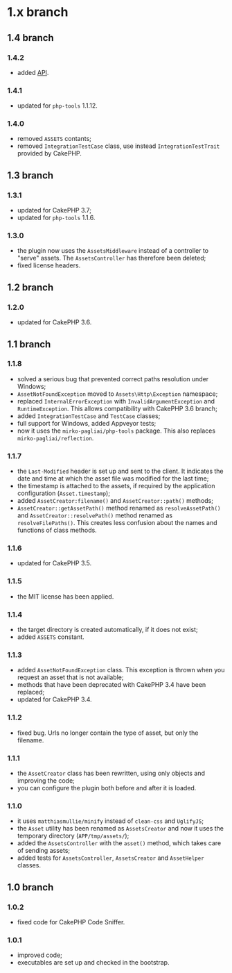 # 1.x branch
## 1.4 branch
### 1.4.2
* added [API](//mirko-pagliai.github.io/cakephp-assets).

### 1.4.1
* updated for `php-tools` 1.1.12.

### 1.4.0
* removed `ASSETS` contants;
* removed `IntegrationTestCase` class, use instead `IntegrationTestTrait`
    provided by CakePHP.

## 1.3 branch
### 1.3.1
* updated for CakePHP 3.7;
* updated for `php-tools` 1.1.6.

### 1.3.0
* the plugin now uses the `AssetsMiddleware` instead of a controller to
    "serve" assets. The `AssetsController` has therefore been deleted;
* fixed license headers.

## 1.2 branch
### 1.2.0
* updated for CakePHP 3.6.

## 1.1 branch
### 1.1.8
* solved a serious bug that prevented correct paths resolution under Windows;
* `AssetNotFoundException` moved to `Assets\Http\Exception` namespace;
* replaced `InternalErrorException` with `InvalidArgumentException` and
    `RuntimeException`. This allows compatibility with CakePHP 3.6 branch;
* added `IntegrationTestCase` and `TestCase` classes;
* full support for Windows, added Appveyor tests;
* now it uses the `mirko-pagliai/php-tools` package. This also replaces
    `mirko-pagliai/reflection`.

### 1.1.7
* the `Last-Modified` header is set up and sent to the client. It indicates the
    date and time at which the asset file was modified for the last time;
* the timestamp is attached to the assets, if required by the application
    configuration (`Asset.timestamp`);
* added `AssetCreator:filename()` and `AssetCreator::path()` methods;
* `AssetCreator::getAssetPath()` method renamed as `resolveAssetPath()` and
    `AssetCreator::resolvePath()` method renamed as `resolveFilePaths()`. This
    creates less confusion about the names and functions of class methods.

### 1.1.6
* updated for CakePHP 3.5.

### 1.1.5
* the MIT license has been applied.

### 1.1.4
* the target directory is created automatically, if it does not exist;
* added `ASSETS` constant.

### 1.1.3
* added `AssetNotFoundException` class. This exception is thrown when you
    request an asset that is not available;
* methods that have been deprecated with CakePHP 3.4 have been replaced;
* updated for CakePHP 3.4.

### 1.1.2
* fixed bug. Urls no longer contain the type of asset, but only the filename.

### 1.1.1
* the `AssetCreator` class has been rewritten, using only objects and improving
    the code;
* you can configure the plugin both before and after it is loaded.

### 1.1.0
* it uses `matthiasmullie/minify` instead of `clean-css` and `UglifyJS`;
* the `Asset` utility has been renamed as `AssetsCreator` and now it uses the
    temporary directory (`APP/tmp/assets/`);
* added the `AssetsController` with the `asset()` method, which takes care of
    sending assets;
* added tests for `AssetsController`, `AssetsCreator` and `AssetHelper` classes.

## 1.0 branch
### 1.0.2
* fixed code for CakePHP Code Sniffer.

### 1.0.1
* improved code;
* executables are set up and checked in the bootstrap.
